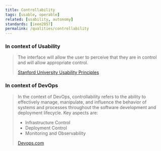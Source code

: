 ```yaml
---
title: Controllability
tags: [usable, operable]
related: [usability, autonomy]
standards: [ieee2857]
permalink: /qualities/controllability
---
```


### In context of Usability

> The interface will allow the user to perceive that they are in control and will allow appropriate control.
>
> [Stanford University Usability Principles](https://improvement.stanford.edu/resources/usability-principles)

### In context of DevOps

> In the context of DevOps, controllability refers to the ability to effectively manage, manipulate, and influence the behavior of systems and processes throughout the software development and deployment lifecycle. Key aspects are:
>
> - Infrastructure Control
> - Deployment Control
> - Monitoring and Observability
>
> [Devops.com](https://devops.com/the-devops-pendulum-agility-vs-control/)
